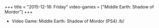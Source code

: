 +++
title = "2015-12-18: Friday"
video-games = ["Middle Earth: Shadow of Mordor"]
+++


* Video Game: Middle Earth: Shadow of Mordor {PS4} /b/